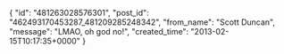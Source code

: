 {
   "id": "481263028576301",
   "post_id": "462493170453287_481209285248342",
   "from_name": "Scott Duncan",
   "message": "LMAO, oh god no!",
   "created_time": "2013-02-15T10:17:35+0000"
 }
